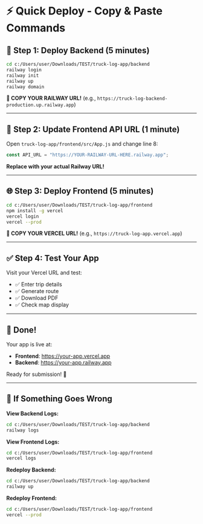 # ⚡ Quick Deploy - Copy & Paste Commands

## 🚂 Step 1: Deploy Backend (5 minutes)

```bash
cd c:/Users/user/Downloads/TEST/truck-log-app/backend
railway login
railway init
railway up
railway domain
```

**📝 COPY YOUR RAILWAY URL!** (e.g., `https://truck-log-backend-production.up.railway.app`)

---

## 🎨 Step 2: Update Frontend API URL (1 minute)

Open `truck-log-app/frontend/src/App.js` and change line 8:

```javascript
const API_URL = "https://YOUR-RAILWAY-URL-HERE.railway.app";
```

**Replace with your actual Railway URL!**

---

## 🌐 Step 3: Deploy Frontend (5 minutes)

```bash
cd c:/Users/user/Downloads/TEST/truck-log-app/frontend
npm install -g vercel
vercel login
vercel --prod
```

**📝 COPY YOUR VERCEL URL!** (e.g., `https://truck-log-app.vercel.app`)

---

## ✅ Step 4: Test Your App

Visit your Vercel URL and test:

- ✅ Enter trip details
- ✅ Generate route
- ✅ Download PDF
- ✅ Check map display

---

## 🎉 Done!

Your app is live at:

- **Frontend**: https://your-app.vercel.app
- **Backend**: https://your-app.railway.app

Ready for submission! 🚀

---

## 🔧 If Something Goes Wrong

**View Backend Logs:**

```bash
cd c:/Users/user/Downloads/TEST/truck-log-app/backend
railway logs
```

**View Frontend Logs:**

```bash
cd c:/Users/user/Downloads/TEST/truck-log-app/frontend
vercel logs
```

**Redeploy Backend:**

```bash
cd c:/Users/user/Downloads/TEST/truck-log-app/backend
railway up
```

**Redeploy Frontend:**

```bash
cd c:/Users/user/Downloads/TEST/truck-log-app/frontend
vercel --prod
```
